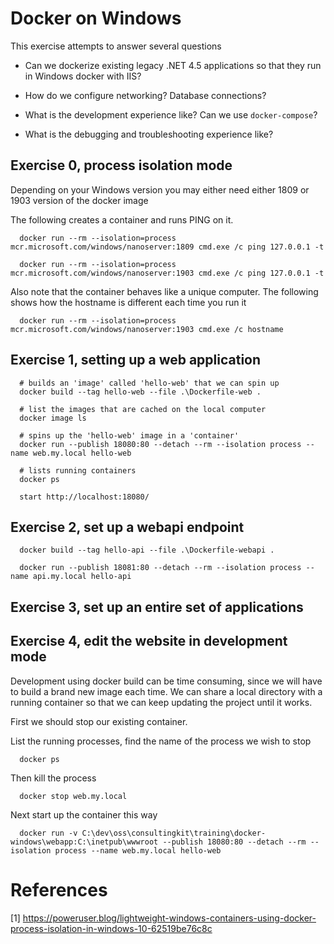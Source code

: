 # Docker on Windows

This exercise attempts to answer several questions

  - Can we dockerize existing legacy .NET 4.5 
    applications so that they run in Windows docker with 
    IIS?

  - How do we configure networking? Database connections?

  - What is the development experience like? Can we use
    `docker-compose`?

  - What is the debugging and troubleshooting experience like?


## Exercise 0, process isolation mode

  Depending on your Windows version you may either need either 1809 or 1903 version of the docker image

  The following creates a container and runs PING on it.

      docker run --rm --isolation=process mcr.microsoft.com/windows/nanoserver:1809 cmd.exe /c ping 127.0.0.1 -t

      docker run --rm --isolation=process mcr.microsoft.com/windows/nanoserver:1903 cmd.exe /c ping 127.0.0.1 -t

  Also note that the container behaves like a unique computer. The following shows how the hostname is 
  different each time you run it

      docker run --rm --isolation=process mcr.microsoft.com/windows/nanoserver:1903 cmd.exe /c hostname
  

## Exercise 1, setting up a web application

      # builds an 'image' called 'hello-web' that we can spin up
      docker build --tag hello-web --file .\Dockerfile-web .

      # list the images that are cached on the local computer
      docker image ls

      # spins up the 'hello-web' image in a 'container'
      docker run --publish 18080:80 --detach --rm --isolation process --name web.my.local hello-web

      # lists running containers
      docker ps

      start http://localhost:18080/

## Exercise 2, set up a webapi endpoint

      docker build --tag hello-api --file .\Dockerfile-webapi .

      docker run --publish 18081:80 --detach --rm --isolation process --name api.my.local hello-api


## Exercise 3, set up an entire set of applications


## Exercise 4, edit the website in development mode

  Development using docker build can be time consuming, since we will have to build a brand
  new image each time. We can share a local directory with a running container so that we
  can keep updating the project until it works.

  First we should stop our existing container.

  List the running processes, find the name of the process we wish to stop
  
      docker ps

  Then kill the process

      docker stop web.my.local

  Next start up the container this way

      docker run -v C:\dev\oss\consultingkit\training\docker-windows\webapp:C:\inetpub\wwwroot --publish 18080:80 --detach --rm --isolation process --name web.my.local hello-web


# References

[1] https://poweruser.blog/lightweight-windows-containers-using-docker-process-isolation-in-windows-10-62519be76c8c